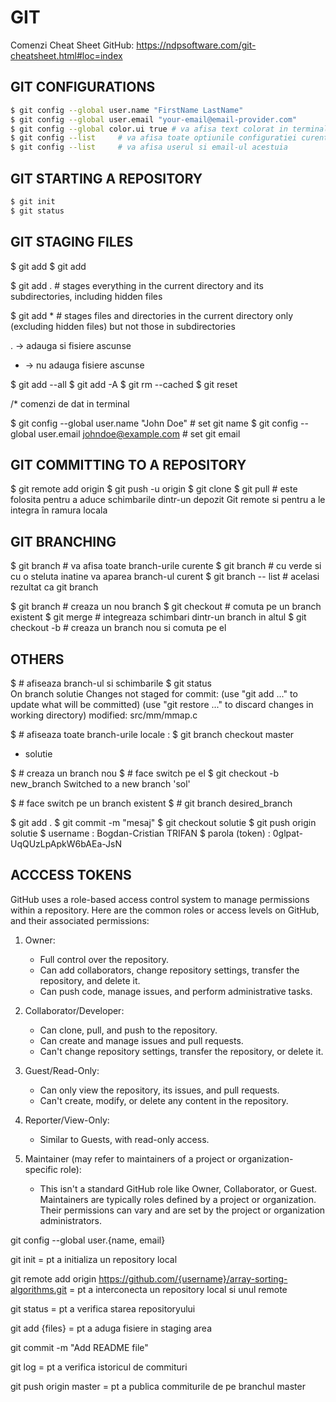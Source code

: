 # GIT


Comenzi Cheat Sheet GitHub: https://ndpsoftware.com/git-cheatsheet.html#loc=index


## GIT CONFIGURATIONS
```sh
$ git config --global user.name "FirstName LastName"
$ git config --global user.email "your-email@email-provider.com"
$ git config --global color.ui true	# va afisa text colorat in terminal
$ git config --list		# va afisa toate optiunile configuratiei curente
$ git config --list		# va afisa userul si email-ul acestuia
```
	

## GIT STARTING A REPOSITORY
```sh
$ git init
$ git status
```


## GIT STAGING FILES

$ git add <file-name>
$ git add <file-name> <another-file-name> <another-file-name>

$ git add .	# stages everything in the current directory and its subdirectories, including hidden files

$ git add * 	# stages files and directories in the current directory only (excluding hidden files) but not those in subdirectories

.	-> adauga si fisiere ascunse
*	-> nu adauga fisiere ascunse



$ git add --all
$ git add -A
$ git rm --cached <file-name>
$ git reset <file-name>

/* comenzi de dat in terminal

$ git config --global user.name "John Doe"		# set git name
$ git config --global user.email johndoe@example.com	# set git email



## GIT COMMITTING TO A REPOSITORY


$ git remote add origin <link>
$ git push -u origin <branch-name>
$ git clone <GitHub-repo-link>
$ git pull	# este folosita pentru a aduce schimbarile dintr-un depozit Git remote si pentru a le integra în ramura locala



## GIT BRANCHING

$ git branch		# va afisa toate branch-urile curente
$ git branch		# cu verde si cu o steluta inatine va aparea branch-ul curent
$ git branch -- list	# acelasi rezultat ca git branch


$ git branch <new-branch>	# creaza un nou branch
$ git checkout <branch-name>	# comuta pe un branch existent
$ git merge <branch-name>	# integreaza schimbari dintr-un branch in altul
$ git checkout -b <branch-name>	# creaza un branch nou si comuta pe el


## OTHERS
$ # afiseaza branch-ul si schimbarile
$ git status 	
On branch solutie
Changes not staged for commit:
  (use "git add <file>..." to update what will be committed)
  (use "git restore <file>..." to discard changes in working directory)
        modified:   src/mm/mmap.c


$ # afiseaza toate branch-urile locale :
$ git branch
  checkout
  master
* solutie

$ # creaza un branch nou
$ # face switch pe el
$ git checkout -b new_branch
Switched to a new branch 'sol'

$ # face switch pe un branch existent
$ # git branch desired_branch

$ git add .
$ git commit -m "mesaj"
$ git checkout solutie
$ git push origin solutie
$ username : Bogdan-Cristian TRIFAN
$ parola (token) : 0glpat-UqQUzLpApkW6bAEa-JsN


## ACCCESS TOKENS


GitHub uses a role-based access control system to manage permissions within a repository. Here are the common roles or access levels on GitHub, and their associated permissions:

1. Owner:
	- Full control over the repository.
	- Can add collaborators, change repository settings, transfer the repository, and delete it.
	- Can push code, manage issues, and perform administrative tasks.

2. Collaborator/Developer:
	- Can clone, pull, and push to the repository.
	- Can create and manage issues and pull requests.
	- Can't change repository settings, transfer the repository, or delete it.
	
3. Guest/Read-Only:
	- Can only view the repository, its issues, and pull requests.
	- Can't create, modify, or delete any content in the repository.

4. Reporter/View-Only:
	- Similar to Guests, with read-only access.

5. Maintainer (may refer to maintainers of a project or organization-specific role):
	- This isn't a standard GitHub role like Owner, Collaborator, or Guest. Maintainers are typically roles defined by a project or organization. Their permissions can vary and are set by the project or organization administrators.





git config --global user.{name, email}

git init 	=	 pt a initializa un repository local

git remote add origin https://github.com/{username}/array-sorting-algorithms.git 	=	 pt a interconecta un repository local si unul remote

git status 		=	 pt a verifica starea repositoryului

git add {files} 	=	 pt a aduga fisiere in staging area

git commit -m "Add README file"

git log 	=	 pt a verifica istoricul de commituri

git push origin master 		=	 pt a publica commiturile de pe branchul master


